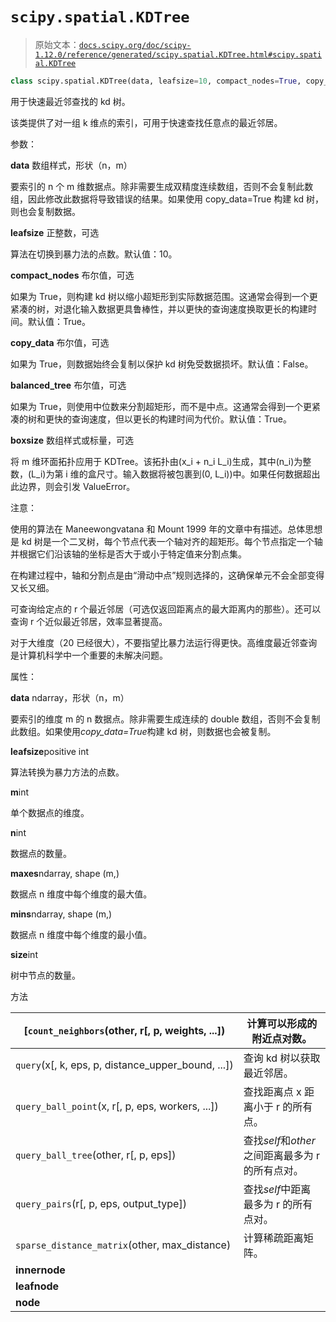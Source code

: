 # `scipy.spatial.KDTree`

> 原始文本：[`docs.scipy.org/doc/scipy-1.12.0/reference/generated/scipy.spatial.KDTree.html#scipy.spatial.KDTree`](https://docs.scipy.org/doc/scipy-1.12.0/reference/generated/scipy.spatial.KDTree.html#scipy.spatial.KDTree)

```py
class scipy.spatial.KDTree(data, leafsize=10, compact_nodes=True, copy_data=False, balanced_tree=True, boxsize=None)
```

用于快速最近邻查找的 kd 树。

该类提供了对一组 k 维点的索引，可用于快速查找任意点的最近邻居。

参数：

**data** 数组样式，形状（n，m）

要索引的 n 个 m 维数据点。除非需要生成双精度连续数组，否则不会复制此数组，因此修改此数据将导致错误的结果。如果使用 copy_data=True 构建 kd 树，则也会复制数据。

**leafsize** 正整数，可选

算法在切换到暴力法的点数。默认值：10。

**compact_nodes** 布尔值，可选

如果为 True，则构建 kd 树以缩小超矩形到实际数据范围。这通常会得到一个更紧凑的树，对退化输入数据更具鲁棒性，并以更快的查询速度换取更长的构建时间。默认值：True。

**copy_data** 布尔值，可选

如果为 True，则数据始终会复制以保护 kd 树免受数据损坏。默认值：False。

**balanced_tree** 布尔值，可选

如果为 True，则使用中位数来分割超矩形，而不是中点。这通常会得到一个更紧凑的树和更快的查询速度，但以更长的构建时间为代价。默认值：True。

**boxsize** 数组样式或标量，可选

将 m 维环面拓扑应用于 KDTree。该拓扑由\(x_i + n_i L_i\)生成，其中\(n_i\)为整数，\(L_i\)为第 i 维的盒尺寸。输入数据将被包裹到\(0, L_i)\)中。如果任何数据超出此边界，则会引发 ValueError。

注意：

使用的算法在 Maneewongvatana 和 Mount 1999 年的文章中有描述。总体思想是 kd 树是一个二叉树，每个节点代表一个轴对齐的超矩形。每个节点指定一个轴并根据它们沿该轴的坐标是否大于或小于特定值来分割点集。

在构建过程中，轴和分割点是由“滑动中点”规则选择的，这确保单元不会全部变得又长又细。

可查询给定点的 r 个最近邻居（可选仅返回距离点的最大距离内的那些）。还可以查询 r 个近似最近邻居，效率显著提高。

对于大维度（20 已经很大），不要指望比暴力法运行得更快。高维度最近邻查询是计算机科学中一个重要的未解决问题。

属性：

**data** ndarray，形状（n，m）

要索引的维度 m 的 n 数据点。除非需要生成连续的 double 数组，否则不会复制此数组。如果使用*copy_data=True*构建 kd 树，则数据也会被复制。

**leafsize**positive int

算法转换为暴力方法的点数。

**m**int

单个数据点的维度。

**n**int

数据点的数量。

**maxes**ndarray, shape (m,)

数据点 n 维度中每个维度的最大值。

**mins**ndarray, shape (m,)

数据点 n 维度中每个维度的最小值。

**size**int

树中节点的数量。

方法

| [`count_neighbors`(other, r[, p, weights, ...]) | 计算可以形成的附近点对数。 |
| --- | --- |
| `query`(x[, k, eps, p, distance_upper_bound, ...]) | 查询 kd 树以获取最近邻居。 |
| `query_ball_point`(x, r[, p, eps, workers, ...]) | 查找距离点 x 距离小于 r 的所有点。 |
| `query_ball_tree`(other, r[, p, eps]) | 查找*self*和*other*之间距离最多为 r 的所有点对。 |
| `query_pairs`(r[, p, eps, output_type]) | 查找*self*中距离最多为 r 的所有点对。 |
| `sparse_distance_matrix`(other, max_distance) | 计算稀疏距离矩阵。 |
| **innernode** |  |
| **leafnode** |  |
| **node** |  |
